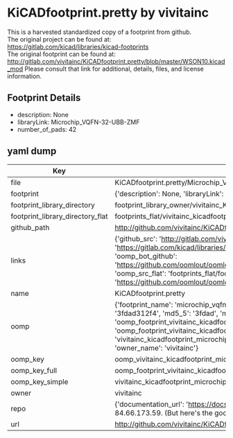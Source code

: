 # KiCADfootprint.pretty by vivitainc  
This is a harvested standardized copy of a footprint from github.  
The original project can be found at:  
https://gitlab.com/kicad/libraries/kicad-footprints  
The original footprint can be found at:
http://gitlab.com/vivitainc/KiCADfootprint.pretty/blob/master/WSON10.kicad_mod
Please consult that link for additional, details, files, and license information.  
## Footprint Details
* description: None  
* libraryLink: Microchip_VQFN-32-UBB-ZMF  
* number_of_pads: 42  
## yaml dump  
| Key | Value |  
| --- | --- |  
| file | KiCADfootprint.pretty/Microchip_VQFN-32-UBB-ZMF.kicad_mod |  
| footprint | {'description': None, 'libraryLink': 'Microchip_VQFN-32-UBB-ZMF', 'number_of_pads': 42} |  
| footprint_library_directory | footprint_library_owner/vivitainc_KiCADfootprint.pretty |  
| footprint_library_directory_flat | footprints_flat/vivitainc_kicadfootprint_microchip_vqfn_32_ubb_zmf/working |  
| github_path | http://github.com/vivitainc/KiCADfootprint.pretty/blob/master/Microchip_VQFN-32-UBB-ZMF.kicad_mod |  
| links | {'github_src': 'http://gitlab.com/vivitainc/KiCADfootprint.pretty/blob/master/WSON10.kicad_mod', 'github_src_repo': 'https://gitlab.com/kicad/libraries/kicad-footprints', 'oomp_bot': 'footprints/vivitainc_kicadfootprint_microchip_vqfn_32_ubb_zmf/working', 'oomp_bot_github': 'https://github.com/oomlout/oomlout_oomp_footprint_bot/tree/main/footprints/vivitainc_kicadfootprint_microchip_vqfn_32_ubb_zmf/working', 'oomp_src_flat': 'footprints_flat/footprints_flat/vivitainc_kicadfootprint_microchip_vqfn_32_ubb_zmf/working', 'oomp_src_flat_github': 'https://github.com/oomlout/oomlout_oomp_footprint_src/tree/main/footprints_flat/vivitainc_kicadfootprint_microchip_vqfn_32_ubb_zmf/working'} |  
| name | KiCADfootprint.pretty |  
| oomp | {'footprint_name': 'microchip_vqfn_32_ubb_zmf', 'library_name': 'kicadfootprint', 'md5': '3fdad312f4c9d492dd455afd0dcfe88e', 'md5_10': '3fdad312f4', 'md5_5': '3fdad', 'md5_6': '3fdad3', 'oomp_key': 'oomp_vivitainc_kicadfootprint_microchip_vqfn_32_ubb_zmf', 'oomp_key_extra': 'oomp_footprint_vivitainc_kicadfootprint_microchip_vqfn_32_ubb_zmf', 'oomp_key_full': 'oomp_footprint_vivitainc_kicadfootprint_microchip_vqfn_32_ubb_zmf_3fdad3', 'oomp_key_simple': 'vivitainc_kicadfootprint_microchip_vqfn_32_ubb_zmf', 'original_filename': 'KiCADfootprint.pretty/Microchip_VQFN-32-UBB-ZMF.kicad_mod', 'owner_name': 'vivitainc'} |  
| oomp_key | oomp_vivitainc_kicadfootprint_microchip_vqfn_32_ubb_zmf |  
| oomp_key_full | oomp_footprint_vivitainc_kicadfootprint_microchip_vqfn_32_ubb_zmf |  
| oomp_key_simple | vivitainc_kicadfootprint_microchip_vqfn_32_ubb_zmf |  
| owner | vivitainc |  
| repo | {'documentation_url': 'https://docs.github.com/rest/overview/resources-in-the-rest-api#rate-limiting', 'message': "API rate limit exceeded for 84.66.173.59. (But here's the good news: Authenticated requests get a higher rate limit. Check out the documentation for more details.)"} |  
| url | http://github.com/vivitainc/KiCADfootprint.pretty |  

